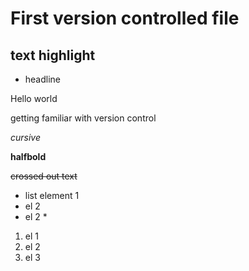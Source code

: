 # First version controlled file

## text highlight

- headline

Hello world

getting familiar with version control

*cursive*

**halfbold**

~~crossed out text~~

* list element 1
* el 2
* el 2 * 

1. el 1
2. el 2
3. el 3